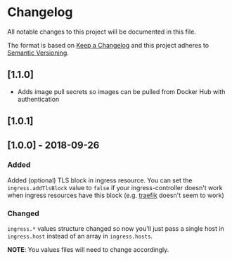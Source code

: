 # Changelog

All notable changes to this project will be documented in this file.

The format is based on [Keep a Changelog](http://keepachangelog.com/en/1.0.0/)
and this project adheres to [Semantic Versioning](http://semver.org/spec/v2.0.0.html).

## [1.1.0]

- Adds image pull secrets so images can be pulled from Docker Hub with authentication

## [1.0.1]

## [1.0.0] - 2018-09-26

### Added

Added (optional) TLS block in ingress resource.
You can set the `ingress.addTlsBlock` value to `false` if your
ingress-controller doesn't work when ingress resources have this block (e.g.
[traefik](https://traefik.io) doesn't seem to work)

### Changed

`ingress.*` values structure changed so now you'll just pass a single
host in `ingress.host` instead of an array in `ingress.hosts`.

**NOTE**: You values files will need to change accordingly.
